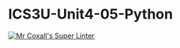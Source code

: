 # ICS3U-Unit4-05-Python

[![Mr Coxall's Super Linter](https://github.com/CristianoSellitto/ICS3U-Unit4-05-Python/workflows/Mr%20Coxall's%20Super%20Linter/badge.svg)](https://github.com/CristianoSellitto/ICS3U-Unit4-05-Python/actions/)
